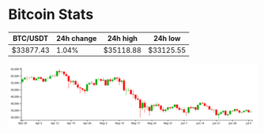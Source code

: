 # Bitcoin Stats

BTC/USDT|24h change|24h high|24h low|
|---|---|---|---|
|$33877.43|1.04%|$35118.88|$33125.55|

<img src="./chart.svg">
